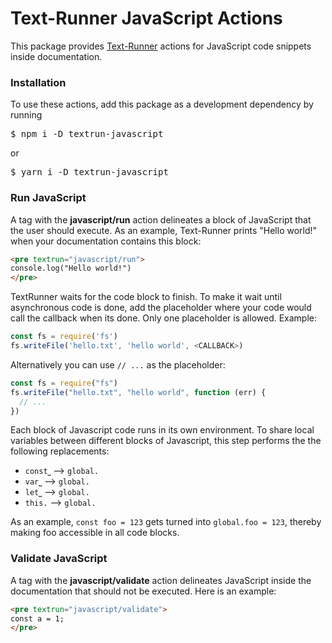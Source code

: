 # Text-Runner JavaScript Actions

This package provides [Text-Runner](https://github.com/kevgo/text-runner)
actions for JavaScript code snippets inside documentation.

### Installation

To use these actions, add this package as a development dependency by running

<pre textrun="npm/install">
$ npm i -D textrun-javascript
</pre>

or

<pre textrun="npm/install">
$ yarn i -D textrun-javascript
</pre>

### Run JavaScript

A tag with the <b textrun="action/name-full">javascript/run</b> action
delineates a block of JavaScript that the user should execute. As an example,
Text-Runner prints "Hello world!" when your documentation contains this block:

<a textrun="run-in-textrunner">

```html
<pre textrun="javascript/run">
console.log("Hello world!")
</pre>
```

</a>

TextRunner waits for the code block to finish. To make it wait until
asynchronous code is done, add the placeholder <CALLBACK> where your code would
call the callback when its done. Only one placeholder is allowed. Example:

<a textrun="run-javascript">

```js
const fs = require('fs')
fs.writeFile('hello.txt', 'hello world', <CALLBACK>)
```

</a>

Alternatively you can use `// ...` as the placeholder:

<a textrun="run-javascript">

```js
const fs = require("fs")
fs.writeFile("hello.txt", "hello world", function (err) {
  // ...
})
```

</a>

Each block of Javascript code runs in its own environment. To share local
variables between different blocks of Javascript, this step performs the the
following replacements:

- `const⎵` --> `global.`
- `var⎵` --> `global.`
- `let⎵` --> `global.`
- `this.` --> `global.`

As an example, `const foo = 123` gets turned into `global.foo = 123`, thereby
making foo accessible in all code blocks.

### Validate JavaScript

A tag with the <b textrun="action/name-full">javascript/validate</b> action
delineates JavaScript inside the documentation that should not be executed. Here
is an example:

<a textrun="run-in-textrunner">

```html
<pre textrun="javascript/validate">
const a = 1;
</pre>
```

</a>
